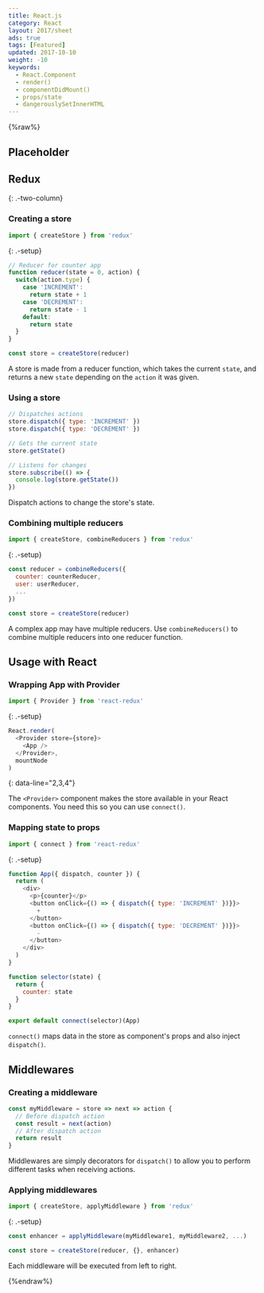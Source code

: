 ```yaml
---
title: React.js
category: React
layout: 2017/sheet
ads: true
tags: [Featured]
updated: 2017-10-10
weight: -10
keywords:
  - React.Component
  - render()
  - componentDidMount()
  - props/state
  - dangerouslySetInnerHTML
---
```


{%raw%}

## Placeholder

Redux
---------
{: .-two-column}

### Creating a store

```js
import { createStore } from 'redux'
```
{: .-setup}

```js
// Reducer for counter app
function reducer(state = 0, action) {
  switch(action.type) {
    case 'INCREMENT':
      return state + 1
    case 'DECREMENT':
      return state - 1
    default:
      return state
  }
}

const store = createStore(reducer)
```

A store is made from a reducer function, which takes the current `state`, and returns a new `state` depending on the `action` it was given.

### Using a store

```js
// Dispatches actions
store.dispatch({ type: 'INCREMENT' })
store.dispatch({ type: 'DECREMENT' })
```

```js
// Gets the current state
store.getState()
```

```js
// Listens for changes
store.subscribe(() => {
  console.log(store.getState()) 
})
```

Dispatch actions to change the store's state.

### Combining multiple reducers

```js
import { createStore, combineReducers } from 'redux'
```
{: .-setup}

```js
const reducer = combineReducers({
  counter: counterReducer, 
  user: userReducer,
  ... 
})

const store = createStore(reducer)
```

A complex app may have multiple reducers. Use `combineReducers()` to combine multiple reducers into one reducer function.

## Usage with React

### Wrapping App with Provider

```js
import { Provider } from 'react-redux'
```
{: .-setup}

```js
React.render(
  <Provider store={store}>
    <App />
  </Provider>, 
  mountNode
)
```
{: data-line="2,3,4"}


The `<Provider>` component makes the store available in your React components. You need this so you can use `connect()`.


### Mapping state to props

```js
import { connect } from 'react-redux'
```
{: .-setup}

```js
function App({ dispatch, counter }) {
  return (
    <div>
      <p>{counter}</p>
      <button onClick={() => { dispatch({ type: 'INCREMENT' })}}>
        +
      </button>
      <button onClick={() => { dispatch({ type: 'DECREMENT' })}}>
        -
      </button>
    </div>
  )
}

function selector(state) {
  return { 
    counter: state 
  }
}

export default connect(selector)(App)
```
`connect()` maps data in the store as component's props and also inject `dispatch()`.

## Middlewares

### Creating a middleware

```js
const myMiddleware = store => next => action { 
  // Before dispatch action
  const result = next(action) 
  // After dispatch action
  return result
}
```

Middlewares are simply decorators for `dispatch()` to allow you to perform different tasks when receiving
actions.

### Applying middlewares

```js
import { createStore, applyMiddleware } from 'redux'
```
{: .-setup}

```js
const enhancer = applyMiddleware(myMiddleware1, myMiddleware2, ...)

const store = createStore(reducer, {}, enhancer)
```
Each middleware will be executed from left to right.

{%endraw%}
